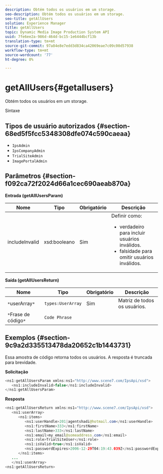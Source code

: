 ```yaml
---
description: Obtém todos os usuários em um storage.
seo-description: Obtém todos os usuários em um storage.
seo-title: getAllUsers
solution: Experience Manager
title: getAllUsers
topic: Dynamic Media Image Production System API
uuid: 7fe6ee2a-986d-464d-bc15-1e6444bcf13b
translation-type: tm+mt
source-git-commit: 97a84e8e7edd3d834ca42069eae7c09c00d57938
workflow-type: tm+mt
source-wordcount: '77'
ht-degree: 0%

---
```



# getAllUsers{#getallusers}

Obtém todos os usuários em um storage.

Sintaxe

## Tipos de usuário autorizados {#section-68ed5f5fcc5348308dfe074c590caeaa}

* `IpsAdmin`
* `IpsCompanyAdmin`
* `TrialSiteAdmin`
* `ImagePortalAdmin`

## Parâmetros {#section-f092ca72f2024d66a1cec690aeab870a}

**Entrada (getAllUsersParam)**

<table id="table_1FE6DDADBD134E6D8BD4B52F1EAD2E85"> 
 <thead> 
  <tr> 
   <th colname="col1" class="entry"> Nome </th> 
   <th colname="col2" class="entry"> Tipo </th> 
   <th colname="col3" class="entry"> Obrigatório </th> 
   <th colname="col4" class="entry"> Descrição </th> 
  </tr> 
 </thead>
 <tbody> 
  <tr> 
   <td colname="col1"> <span class="codeph"> <span class="varname"> includeInvalid</span> </span> </td> 
   <td colname="col2"> <span class="codeph"> xsd:booleano</span> </td> 
   <td colname="col3"> Sim </td> 
   <td colname="col4">Definir como: 
    <ul id="ul_FB9F59A8293B4CCA98E42EBF8412C77B"> 
     <li id="li_3C2E6C4D3478411FA1A34D5CBFFC8108"><span class="codeph"> verdadeiro </span> para incluir usuários inválidos. </li> 
     <li id="li_7FCA0DE4BE2248A690076FEC6854F5CE"><span class="codeph"> </span> falsidade para omitir usuários inválidos. </li> 
    </ul> </td> 
  </tr> 
 </tbody> 
</table>

**Saída (getAllUsersReturn)**

| Nome | Tipo | Obrigatório | Descrição |
|---|---|---|---|
| `*`userArray`*` | `types:UserArray` | Sim | Matriz de todos os usuários. |
| `*`Frase de código`*` | `Code Phrase` |  |  |

## Exemplos {#section-9c9a2d335513478da20652c1b1443731}

Essa amostra de código retorna todos os usuários. A resposta é truncada para brevidade.

**Solicitação**

```java
<ns1:getAllUsersParam xmlns:ns1="http://www.scene7.com/IpsApi/xsd">
   <ns1:includeInvalid>false</ns1:includeInvalid>
</ns1:getAllUsersParam>
```

**Resposta**

```java
<ns1:getAllUsersReturn xmlns:ns1="http://www.scene7.com/IpsApi/xsd">
   <ns1:userArray>
      <ns1:items>
         <ns1:userHandle>201|agentshadi@hotmail.com</ns1:userHandle>
         <ns1:firstName>333</ns1:firstName>
         <ns1:lastName>333</ns1:lastName>
         <ns1:email>my_email@someaddress.com</ns1:email>
         <ns1:role>TrialSiteUser</ns1:role>
         <ns1:isValid>true</ns1:isValid>
         <ns1:passwordExpires>2006-12-29T04:19:43.039Z</ns1:passwordExpires>
      </ns1:items>
   ...
   </ns1:userArray>
<ns1:getAllUsersReturn>
```

